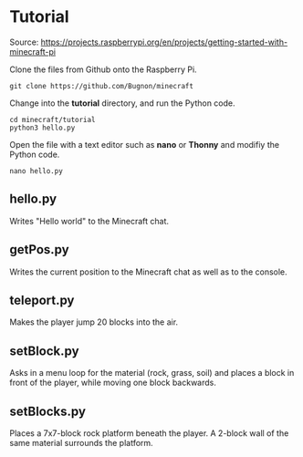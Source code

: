 # Tutorial
Source: https://projects.raspberrypi.org/en/projects/getting-started-with-minecraft-pi

Clone the files from Github onto the Raspberry Pi.
```
git clone https://github.com/Bugnon/minecraft
```
Change into the __tutorial__ directory, and run the Python code.
```
cd minecraft/tutorial
python3 hello.py
```
Open the file with a text editor such as __nano__ or __Thonny__ and modifiy the Python code.
```
nano hello.py
```

## hello.py
Writes "Hello world" to the Minecraft chat.

## getPos.py
Writes the current position to the Minecraft chat as well as to the console.

## teleport.py
Makes the player jump 20 blocks into the air.

## setBlock.py
Asks in a menu loop for the material (rock, grass, soil) and places a block in front of the player, while moving one block backwards.

## setBlocks.py
Places a 7x7-block rock platform beneath the player. A 2-block wall of the same material surrounds the platform.
